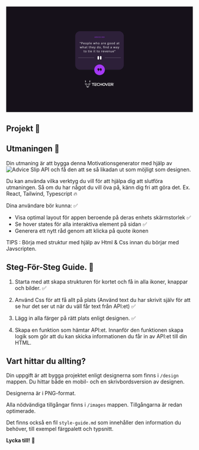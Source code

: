 ![Här kan du se hur projektet ska se ut när du är klar](./design/Desktop.png)

## Projekt 🌟

## Utmaningen 🐺

Din utmaning är att bygga denna Motivationsgenerator med hjälp av ![Advice Slip API](https://api.adviceslip.com) och få den att se så likadan ut som möjligt som designen.

Du kan använda vilka verktyg du vill för att hjälpa dig att slutföra utmaningen. Så om du har något du vill öva på, känn dig fri att göra det.
Ex. React, Tailwind, Typescript 🔥

Dina användare bör kunna: ✅

- Visa optimal layout för appen beroende på deras enhets skärmstorlek ✅
- Se hover states för alla interaktiva element på sidan ✅
- Generera ett nytt råd genom att klicka på quote ikonen

TIPS : Börja med struktur med hjälp av Html & Css innan du börjar med Javscripten.

## Steg-För-Steg Guide. 🌟

1. Starta med att skapa strukturen för kortet och få in alla ikoner, knappar och bilder. ✅

2. Använd Css för att få allt på plats (Använd text du har skrivit själv för att se hur det ser ut när du väll får text från API:et) ✅

3. Lägg in alla färger på rätt plats enligt designen. ✅

4. Skapa en funktion som hämtar API:et. Innanför den funktionen skapa logik som gör att du kan skicka informationen du får in av API:et till din HTML.

## Vart hittar du allting?

Din uppgift är att bygga projektet enligt designerna som finns i `/design` mappen. Du hittar både en mobil- och en skrivbordsversion av designen.

Designerna är i PNG-format.

Alla nödvändiga tillgångar finns i `/images` mappen. Tillgångarna är redan optimerade.

Det finns också en fil `style-guide.md` som innehåller den information du behöver, till exempel färgpalett och typsnitt.

**Lycka till!** 🐺
